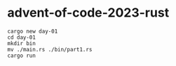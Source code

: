 # advent-of-code-2023-rust

```
cargo new day-01
cd day-01
mkdir bin
mv ./main.rs ./bin/part1.rs
cargo run
```
